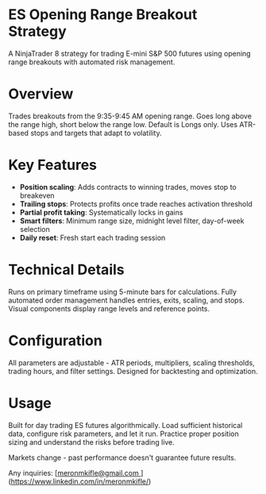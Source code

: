 # ES Opening Range Breakout Strategy

A NinjaTrader 8 strategy for trading E-mini S&P 500 futures using opening range breakouts with automated risk management.

# Overview

Trades breakouts from the 9:35-9:45 AM opening range. Goes long above the range high, short below the range low. Default is Longs only. Uses ATR-based stops and targets that adapt to volatility.

# Key Features

- **Position scaling**: Adds contracts to winning trades, moves stop to breakeven
- **Trailing stops**: Protects profits once trade reaches activation threshold  
- **Partial profit taking**: Systematically locks in gains
- **Smart filters**: Minimum range size, midnight level filter, day-of-week selection
- **Daily reset**: Fresh start each trading session

# Technical Details

Runs on primary timeframe using 5-minute bars for calculations. Fully automated order management handles entries, exits, scaling, and stops. Visual components display range levels and reference points.

# Configuration

All parameters are adjustable - ATR periods, multipliers, scaling thresholds, trading hours, and filter settings. Designed for backtesting and optimization.

# Usage

Built for day trading ES futures algorithmically. Load sufficient historical data, configure risk parameters, and let it run. Practice proper position sizing and understand the risks before trading live.

Markets change - past performance doesn't guarantee future results.


Any inquiries: [[meronmkifle@gmail.com ](https://www.linkedin.com/in/meronmkifle/)](https://www.linkedin.com/in/meronmkifle/)

